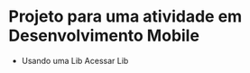 # Projeto para uma atividade em Desenvolvimento Mobile 

* Usando uma Lib <a hrel="https://github.com/SpecialCyCi/AndroidResideMenu">Acessar Lib</a>
